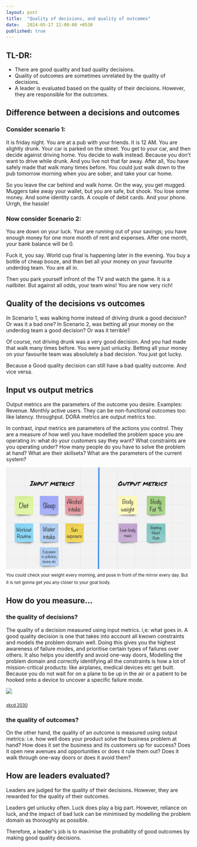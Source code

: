 ```yaml
---
layout: post
title:  "Quality of decisions, and quality of outcomes"
date:   2024-05-27 12:00:00 +0530
published: true
---
```


## TL-DR:
* There are good quality and bad quality decisions.
* Quality of outcomes are sometimes unrelated by the quality of decisions.
* A leader is evaluated based on the quality of their decisions. However, they are responsible for the outcomes.


## Difference between a decisions and outcomes

### Consider scenario 1:
It is friday night. You are at a pub with your friends. It is 12 AM. You are slightly drunk. Your car is parked on the street. You get to your car, and then decide against driving home. You decide to walk instead. Because you don't want to drive while drunk. And you live not that far away. After all, You have safely made that walk many times before. You could just walk down to the pub tomorrow morning when you are sober, and take your car home. 

So you leave the car behind and walk home. On the way, you get mugged. Muggers take away your wallet, but you are safe, but shook. You lose some money. And some identity cards. A couple of debit cards. And your phone. Urrgh, the hassle!


### Now consider Scenario 2:
You are down on your luck. Your are running out of your savings; you have enough money for one more month of rent and expenses. After one month, your bank balance will be 0. 

Fuck it, you say. World cup final is happening later in the evening. You buy a bottle of cheap booze, and then bet all your money on your favourite underdog team. You are all in. 

Then you park yourself infront of the TV and watch the game. It is a nailbiter. But against all odds, your team wins! You are now very rich! 


## Quality of the decisions vs outcomes
In Scenario 1, was walking home instead of driving drunk a good decision? Or was it a bad one? 
In Scenario 2, was betting all your money on the underdog team a good decision? Or was it terrible?


Of course, not driving drunk was a very good decision. And you had made that walk many times before. You were just unlucky.  Betting all your money on your favourite team was absolutely a bad decision. You just got lucky.

Because a Good quality decision can still have a bad quality outcome. And vice versa.


## Input vs output metrics
Output metrics are the parameters of the outcome you desire. Examples: Revenue. Monthly active users. They can be non-functional outcomes too: like latency. throughput. DORA metrics are output metrics too.

In contrast, input metrics are parameters of the actions you control. They are a measure of how well you have modelled the problem space you are operating in: what do your customers say they want? What constraints are you operating under? How many people do you have to solve the problem at hand? What are their skillsets? What are the parameters of the current system? 

![](/assets/2024-05-27/input-output-metrics.png)
<sub>You could check your weight every morning, and pose in front of the mirror every day. But it is not gonna get you any closer to your goal body.</sub>



## How do you measure...
### the quality of decisions?
The quality of a decision measured using input metrics. i,e: what goes in. A good quality decision is one that takes into account all kwown constraints and models the problem domain well. Doing this gives you the highest awareness of failure modes, and prioritise certain types of failures over others. It also helps you identify and avoid one-way doors, Modelling the problem domain and correctly identifying all the constraints is how a lot of mission-critical products: like airplanes, medical devices etc get built. Because you do not wait for on a plane to be up in the air or a patient to be hooked onto a device to uncover a specific failure mode.


![](https://imgs.xkcd.com/comics/voting_software.png)

<sub>[xkcd 2030](https://xkcd.com/2030/)</sub>
### the quality of outcomes?
On the other hand, the quality of an outcome is measured using output metrics: i.e. how well does your product solve the business problem at hand? How does it set the business and its customers up for success? Does it open new avenues and opportunities or does it rule them out? Does it walk through one-way doors or does it avoid them? 


## How are leaders evaluated?
Leaders are judged for the quality of their decisions. However, they are rewarded for the quality of their outcomes. 

Leaders get unlucky often. Luck does play a big part. However, reliance on luck, and the impact of bad luck can be minimised by modelling the problem domain as thoroughly as possible.

Therefore, a leader's job is to maximise the probablity of good outcomes by making good quality decisions.



